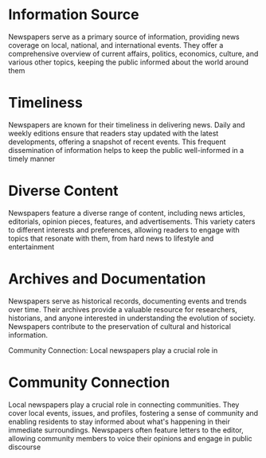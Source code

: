 
<img src="https://i.ibb.co/jZWCg7B/b8edd9690fdb72f7526e216a501e628a.jpg" alt="" />

<h1> Information Source </h1>
 <p>  Newspapers serve as a primary source of information, providing news coverage on local, national, and international events. They offer a comprehensive overview of current affairs, politics, economics, culture, and various other topics, keeping the public informed about the world around them </p>

 <h1> Timeliness </h1>
 <p>  Newspapers are known for their timeliness in delivering news. Daily and weekly editions ensure that readers stay updated with the latest developments, offering a snapshot of recent events. This frequent dissemination of information helps to keep the public well-informed in a timely manner</p>

 <h1> Diverse Content </h1>
 <p> Newspapers feature a diverse range of content, including news articles, editorials, opinion pieces, features, and advertisements. This variety caters to different interests and preferences, allowing readers to engage with topics that resonate with them, from hard news to lifestyle and entertainment</p>

 <h1> Archives and Documentation </h1>
 <p> Newspapers serve as historical records, documenting events and trends over time. Their archives provide a valuable resource for researchers, historians, and anyone interested in understanding the evolution of society. Newspapers contribute to the preservation of cultural and historical information.

Community Connection: Local newspapers play a crucial role in  </p>

<h1> Community Connection </h1>

<p> Local newspapers play a crucial role in connecting communities. They cover local events, issues, and profiles, fostering a sense of community and enabling residents to stay informed about what's happening in their immediate surroundings. Newspapers often feature letters to the editor, allowing community members to voice their opinions and engage in public discourse</p>